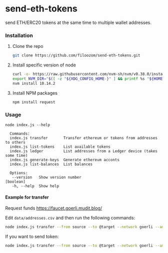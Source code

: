 # send-eth-tokens

send ETH/ERC20 tokens at the same time to multiple wallet addresses. 

### Installation

1. Clone the repo
   ```sh
   git clone https://github.com/filoozom/send-eth-tokens.git
   ```
2. Install specific version of node
   ```sh
   curl -o- https://raw.githubusercontent.com/nvm-sh/nvm/v0.38.0/install.sh | bash
   export NVM_DIR="$([ -z "${XDG_CONFIG_HOME-}" ] && printf %s "${HOME}/.nvm" || printf %s "${XDG_CONFIG_HOME}/nvm")" [ -s "$NVM_DIR/nvm.sh" ] && \. "$NVM_DIR/nvm.sh"
   nvm install 10.14.2
   ```
4. Install NPM packages
   ```JS
   npm install request
   ```
### Usage
  
    node index.js --help
    
      Commands:
      index.js transfer       Transfer ethereum or tokens from addresses to others
      index.js list-tokens    List available tokens
      index.js ledger         List addresses from a Ledger device (takes some time)
      index.js generate-keys  Generate ethereum acconts
      index.js list-balances  List balances

      Options:
       --version   Show version number                                      [boolean]
       -h, --help  Show help  
 #### Example for transfer
 
Request funds https://faucet.goerli.mudit.blog/

Edit `data/addresses.csv` and then run the following commands:<br>
```sh
node index.js transfer --from source --to @target --network goerli --amount 0.05 --gas 1
```

If you want to send token:<br>
```sh
node index.js transfer --from source --to @target --network goerli --amount 10 --token gbzz --gas 1
```
